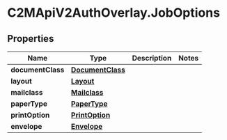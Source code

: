 # C2MApiV2AuthOverlay.JobOptions

## Properties

Name | Type | Description | Notes
------------ | ------------- | ------------- | -------------
**documentClass** | [**DocumentClass**](DocumentClass.md) |  | 
**layout** | [**Layout**](Layout.md) |  | 
**mailclass** | [**Mailclass**](Mailclass.md) |  | 
**paperType** | [**PaperType**](PaperType.md) |  | 
**printOption** | [**PrintOption**](PrintOption.md) |  | 
**envelope** | [**Envelope**](Envelope.md) |  | 


